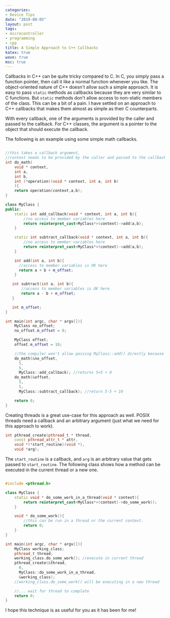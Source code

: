 ```yaml
---
categories:
- Device Tips
date: "2019-08-05"
layout: post
tags:
- microcontroller
- programming
- cpp
title: A Simple Approach to C++ Callbacks
katex: true
wave: true
msc: true
---
```


Callbacks in C++ can be quite tricky compared to C. In C, you simply pass a function pointer, then call it like a normal function whenever you like. The object-oriented nature of C++ doesn't allow such a simple approach. It is easy to pass `static` methods as callbacks because they are very similar to C functions. But `static` methods don't allow access to non-static members of the class. This can be a bit of a pain. I have settled on an approach to C++ callbacks that makes them almost as simple as their C counterparts.

With every callback, one of the arguments is provided by the caller and passed to the callback. For C++ classes, the argument is a pointer to the object that should execute the callback.

The following is an example using some simple math callbacks. 

```cpp

//this takes a callback argument, 
//context needs to be provided by the caller and passed to the callback
int do_math(
    void * context, 
    int a, 
    int b, 
    int (*operation)(void * context, int a, int b)
    ){
    return operation(context,a,b);
}

class MyClass {
public:
    static int add_callback(void * context, int a, int b){
        //no access to member variables here
        return reinterpret_cast<MyClass*>(context)->add(a,b);
    }

    static int subtract_callback(void * context, int a, int b){
        //no access to member variables here
        return reinterpret_cast<MyClass*>(context)->add(a,b);
    }

    int add(int a, int b){
      //access to member variables is OK here
      return a + b + m_offset;
    }

   int subtract(int a, int b){
       //access to member variables is OK here
       return a - b + m_offset;
   }

   int m_offset;
}

int main(int argc, char * argv[]){
    MyClass no_offset;
    no_offset.m_offset = 0;

    MyClass offset;
    offset.m_offset = 10;

    //the compiler won't allow passing MyClass::add() directly because it is non-static
    do_math(&no_offset, 
      5, 
      5, 
      MyClass::add_callback); //returns 5+5 + 0
    do_math(&offset, 
      5, 
      5, 
      MyClass::subtract_callback); //return 5-5 + 10

    return 0;
}
```

Creating threads is a great use-case for this approach as well. POSIX threads need a callback and an arbitrary argument (just what we need for this approach to work).

```cpp
int pthread_create(pthread_t * thread,
    const pthread_attr_t * attr,
    void *(*start_routine)(void *),
    void *arg);
```

The `start_routine` is a callback, and `arg` is an arbitrary value that gets passed to `start_routine`. The following class shows how a method can be executed in the current thread or a new one.

```cpp

#include <pthread.h>

class MyClass {
    static void * do_some_work_in_a_thread(void * context){
        return reinterpret_cast<MyClass*>(context)->do_some_work();
    }

    void * do_some_work(){
        //this can be run in a thread or the current context.
        return 0;
    }
}

int main(int argc, char * argv[]){
    MyClass working_class;
    pthread_t thread;
    working_class.do_some_work(); //execute in current thread
    pthread_create(&thread, 
      0, 
      MyClass::do_some_work_in_a_thread, 
      &working_class);
    //working_class.do_some_work() will be executing in a new thread

    //... wait for thread to complete
    return 0;
}

```

I hope this technique is as useful for you as it has been for me!


